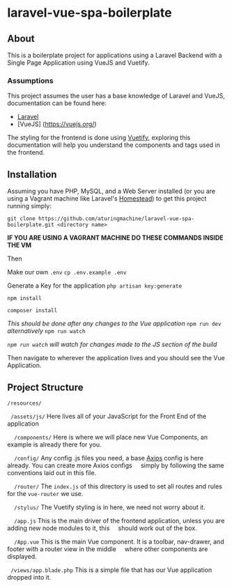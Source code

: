 # laravel-vue-spa-boilerplate

## About

This is a boilerplate project for applications using a Laravel Backend with a Single Page Application using VueJS and Vuetify.

### Assumptions
This project assumes the user has a base knowledge of Laravel and VueJS, documentation can be found here:
* [Laravel](https://laravel.com/)
* [VueJS] (https://vuejs.org/)

The styling for the frontend is done using [Vuetify](https://vuetifyjs.com/), exploring this documentation will help you understand the components and tags used in the frontend.

## Installation
Assuming you have PHP, MySQL, and a Web Server installed (or you are using a Vagrant machine like Laravel's [Homestead](https://laravel.com/docs/5.5/homestead)) to get this project running simply:

`git clone https://github.com/aturingmachine/laravel-vue-spa-boilerplate.git <directory name>`

**IF YOU ARE USING A VAGRANT MACHINE DO THESE COMMANDS INSIDE THE VM**

Then 

Make our own `.env`
`cp .env.example .env` 

Generate a Key for the application
`php artisan key:generate`

`npm install`

`composer install`

_This should be done after any changes to the Vue application_
`npm run dev` _alternatively_ `npm run watch`

_`npm run watch` will watch for changes made to the JS section of the build_

Then navigate to wherever the application lives and you should see the Vue Application.

## Project Structure

`/resources/`

  &nbsp;&nbsp;`/assets/js/` Here lives all of your JavaScript for the Front End of the application

  &nbsp;&nbsp;&nbsp;&nbsp;`/components/` Here is where we will place new Vue Components, an example is already there for you.

  &nbsp;&nbsp;&nbsp;&nbsp;`/config/` Any config .js files you need, a base [Axios](https://github.com/axios/axios) config is here already. You can create more Axios configs &nbsp;&nbsp;&nbsp;&nbsp;simply by following the same conventions laid out in this file. 

  &nbsp;&nbsp;&nbsp;&nbsp;`/router/` The `index.js` of this directory is used to set all routes and rules for the `vue-router` we use.

  &nbsp;&nbsp;&nbsp;&nbsp;`/stylus/` The Vuetify styling is in here, we need not worry about it.
    
  &nbsp;&nbsp;&nbsp;&nbsp;`/app.js` This is the main driver of the frontend application, unless you are adding new node modules to it, this &nbsp;&nbsp;&nbsp;&nbsp;should work out of the box.
    
  &nbsp;&nbsp;&nbsp;&nbsp;`/App.vue` This is the main Vue component. It is a toolbar, nav-drawer, and footer with a router view in the middle &nbsp;&nbsp;&nbsp;&nbsp;where other components are displayed.
  
  &nbsp;&nbsp;`/views/app.blade.php` This is a simple file that has our Vue application dropped into it.